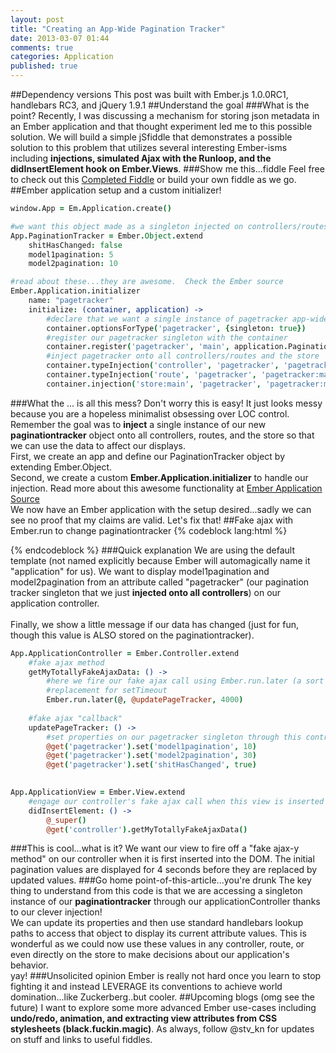 ```yaml
---
layout: post
title: "Creating an App-Wide Pagination Tracker"
date: 2013-03-07 01:44
comments: true
categories: Application
published: true
---
```

##Dependency versions 
This post was built with Ember.js 1.0.0RC1, handlebars RC3, and jQuery 1.9.1
##Understand the goal 
###What is the point?
Recently, I was discussing a mechanism for storing json metadata in an Ember application and that thought experiment led me to this possible solution.  We will build a simple jSfiddle that demonstrates a possible solution to this problem that utilizes several interesting Ember-isms including **injections, simulated Ajax with the Runloop, and the didInsertElement hook on Ember.Views**.
###Show me this...fiddle
Feel free to check out this <a href="http://jsfiddle.net/skane/sLubH/12/">Completed Fiddle</a> or build your own fiddle as we go.
##Ember application setup and a custom initializer!
```coffeescript
window.App = Em.Application.create()

#we want this object made as a singleton injected on controllers/routes/store
App.PaginationTracker = Ember.Object.extend
    shitHasChanged: false
    model1pagination: 5
    model2pagination: 10

#read about these...they are awesome.  Check the Ember source
Ember.Application.initializer
    name: "pagetracker"
    initialize: (container, application) ->
        #declare that we want a single instance of pagetracker app-wide
        container.optionsForType('pagetracker', {singleton: true})
        #register our pagetracker singleton with the container 
        container.register('pagetracker', 'main', application.PaginationTracker)
        #inject pagetracker onto all controllers/routes and the store
        container.typeInjection('controller', 'pagetracker', 'pagetracker:main')
        container.typeInjection('route', 'pagetracker', 'pagetracker:main')
        container.injection('store:main', 'pagetracker', 'pagetracker:main')
```
###What the ... is all this mess?
Don't worry this is easy!  It just looks messy because you are a hopeless 
minimalist obsessing over LOC control.  Remember the goal was to **inject** 
a single instance of our new **paginationtracker** object onto all controllers, 
routes, and the store so that we can use the data to affect our displays.<br />
First, we create an app and define our PaginationTracker object by extending Ember.Object.<br />
Second, we create a custom **Ember.Application.initializer** to handle our 
injection.  Read more about this awesome functionality at 
<a href="https://github.com/emberjs/ember.js/blob/v1.0.0-rc.1/packages/ember-application/lib/system/application.js#L100">Ember Application Source</a><br>
We now have an Ember application with the setup desired...sadly we can see
no proof that my claims are valid.  Let's fix that!
##Fake ajax with Ember.run to change paginationtracker
{% codeblock lang:html %}
<script type="text/x-handlebars">
    <h4>model1pagination is : {{ "{{pagetracker.model1pagination" }}}}</h4>
    <h4>model2pagination is : {{ "{{pagetracker.model2pagination" }}}}</h4>
    {{ "{{#if pagetracker.shitHasChanged" }}}}
        <h2>Pagination Changed!  Infront of your eyes!</h2>
    {{ "{{/if" }}}}
</script>
{% endcodeblock %}
###Quick explanation
We are using the default template (not named explicitly because Ember will
automagically name it "application" for us).  We want to display model1pagination 
and model2pagination from an attribute called "pagetracker" (our pagination 
tracker singleton that we just **injected onto all controllers**) on our 
application controller.<br />  
Finally, we show a little message if our data has changed (just for
fun, though this value is ALSO stored on the paginationtracker).
```coffeescript
App.ApplicationController = Ember.Controller.extend
    #fake ajax method
    getMyTotallyFakeAjaxData: () ->
        #here we fire our fake ajax call using Ember.run.later (a sort of
        #replacement for setTimeout
        Ember.run.later(@, @updatePageTracker, 4000)
        
    #fake ajax "callback"
    updatePageTracker: () ->
        #set properties on our pagetracker singleton through this controller
        @get('pagetracker').set('model1pagination', 10)
        @get('pagetracker').set('model2pagination', 30)
        @get('pagetracker').set('shitHasChanged', true)
        

App.ApplicationView = Ember.View.extend
    #engage our controller's fake ajax call when this view is inserted in the DOM
    didInsertElement: () ->
        @_super()
        @get('controller').getMyTotallyFakeAjaxData()
```
###This is cool...what is it?
We want our view to fire off a "fake ajax-y method" on our controller when it 
is first inserted into the DOM.  The initial pagination values are displayed 
for 4 seconds before they are replaced by updated values.
###Go home point-of-this-article...you're drunk
The key thing to understand from this code is that we are accessing a singleton
instance of our **paginationtracker** through our applicationController 
thanks to our clever injection!  <br />
We can update its properties and then use standard handlebars lookup paths to 
access that object to display its current attribute values.  This is wonderful 
as we could now use these values in any controller, route, or even directly
on the store to make decisions about our application's behavior.  <br />
yay!
###Unsolicited opinion
Ember is really not hard once you learn to stop fighting it and instead LEVERAGE
its conventions to achieve world domination...like Zuckerberg..but cooler.
##Upcoming blogs (omg see the future)
I want to explore some more advanced Ember use-cases including **undo/redo, animation, and extracting view attributes from CSS stylesheets (black.fuckin.magic)**.
As always, follow @stv_kn for updates on stuff and links to useful fiddles.

